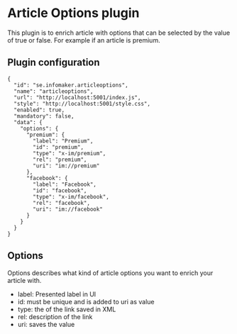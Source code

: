 # Article Options plugin
This plugin is to enrich article with options that can be selected by the value of true or false. For example if an article is premium. 

## Plugin configuration
```
{
  "id": "se.infomaker.articleoptions",
  "name": "articleoptions",
  "url": "http://localhost:5001/index.js",
  "style": "http://localhost:5001/style.css",
  "enabled": true,
  "mandatory": false,
  "data": {
    "options": {
      "premium": {
        "label": "Premium",
        "id": "premium",
        "type": "x-im/premium",
        "rel": "premium",
        "uri": "im://premium"
      },
      "facebook": {
        "label": "Facebook",
        "id": "facebook",
        "type": "x-im/facebook",
        "rel": "facebook",
        "uri": "im://facebook"
      }
    }
  }
}
```

## Options
Options describes what kind of article options you want to enrich your article with.

- label: Presented label in UI
- id: must be unique and is added to uri as value
- type: the of the link saved in XML
- rel: description of the link
- uri: saves the value